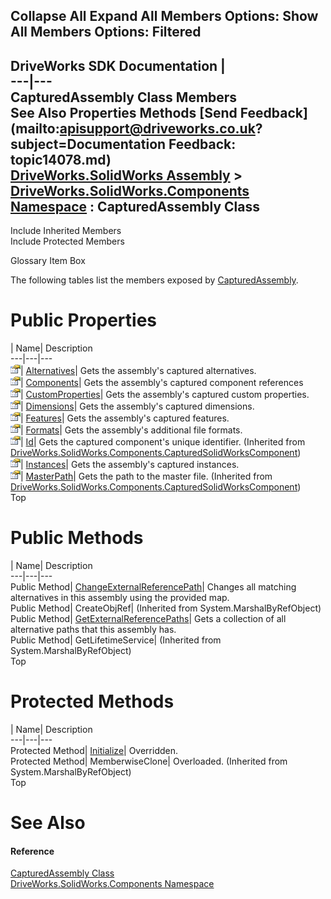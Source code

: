 Collapse All Expand All Members Options: Show All  Members Options: Filtered   
---  
DriveWorks SDK Documentation  |   
---|---  
CapturedAssembly Class Members   
See Also Properties Methods [Send Feedback](mailto:apisupport@driveworks.co.uk?subject=Documentation Feedback: topic14078.md)  
[DriveWorks.SolidWorks Assembly](topic13342.md) > [DriveWorks.SolidWorks.Components Namespace](topic13925.md) : CapturedAssembly Class  
---  
  
Include Inherited Members    
Include Protected Members  


Glossary Item Box

The following tables list the members exposed by [CapturedAssembly](topic14078.md).

# Public Properties

| Name| Description  
---|---|---  
![Public Property](dotnetimages/publicProperty.gif)| [Alternatives](topic14087.md)| Gets the assembly's captured alternatives.   
![Public Property](dotnetimages/publicProperty.gif)| [Components](topic14088.md)| Gets the assembly's captured component references   
![Public Property](dotnetimages/publicProperty.gif)| [CustomProperties](topic14089.md)| Gets the assembly's captured custom properties.   
![Public Property](dotnetimages/publicProperty.gif)| [Dimensions](topic14090.md)| Gets the assembly's captured dimensions.   
![Public Property](dotnetimages/publicProperty.gif)| [Features](topic14091.md)| Gets the assembly's captured features.   
![Public Property](dotnetimages/publicProperty.gif)| [Formats](topic14092.md)| Gets the assembly's additional file formats.   
![Public Property](dotnetimages/publicProperty.gif)| [Id](topic14349.md)| Gets the captured component's unique identifier. (Inherited from [DriveWorks.SolidWorks.Components.CapturedSolidWorksComponent](topic14343.md))  
![Public Property](dotnetimages/publicProperty.gif)| [Instances](topic14093.md)| Gets the assembly's captured instances.   
![Public Property](dotnetimages/publicProperty.gif)| [MasterPath](topic14350.md)| Gets the path to the master file. (Inherited from [DriveWorks.SolidWorks.Components.CapturedSolidWorksComponent](topic14343.md))  
Top

# Public Methods

| Name| Description  
---|---|---  
Public Method| [ChangeExternalReferencePath](topic14084.md)| Changes all matching alternatives in this assembly using the provided map.   
Public Method| CreateObjRef|  (Inherited from System.MarshalByRefObject)  
Public Method| [GetExternalReferencePaths](topic14085.md)| Gets a collection of all alternative paths that this assembly has.   
Public Method| GetLifetimeService|  (Inherited from System.MarshalByRefObject)  
Top

# Protected Methods

| Name| Description  
---|---|---  
Protected Method| [Initialize](topic14086.md)| Overridden.   
Protected Method| MemberwiseClone| Overloaded. (Inherited from System.MarshalByRefObject)  
Top

# See Also

#### Reference

[CapturedAssembly Class](topic14078.md)   
[DriveWorks.SolidWorks.Components Namespace](topic13925.md)


